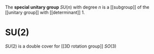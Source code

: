 The **special unitary group** $SU(n)$ with degree $n$ is a [[subgroup]] of the [[unitary group]] with [[determinant]] 1.

# SU(2)

$SU(2)$ is a double cover for [[3D rotation group]] $SO(3)$